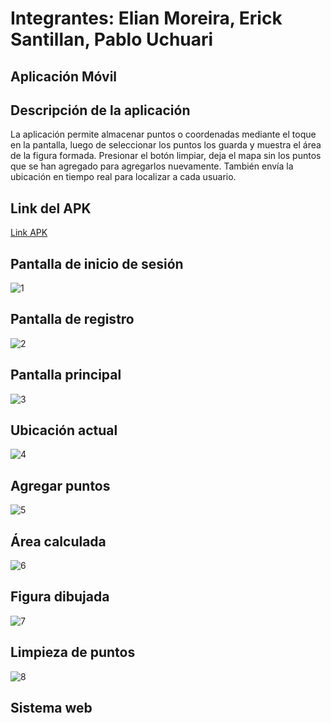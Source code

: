# Integrantes: Elian Moreira, Erick Santillan, Pablo Uchuari
## Aplicación Móvil
## Descripción de la aplicación
La aplicación permite almacenar puntos o coordenadas mediante el toque en la pantalla, luego de seleccionar los puntos los guarda y muestra el área de la figura formada.
Presionar el botón limpiar, deja el mapa sin los puntos que se han agregado para agregarlos nuevamente. También envía la ubicación en tiempo real para localizar a cada usuario.

## Link del APK
[Link APK](https://drive.google.com/file/d/1r4xqXPolMRjTUvOXsbrGV4kWXwnKseQ5/view?usp=drive_link)

## Pantalla de inicio de sesión
![1](https://github.com/Elian027/ProyectoGeolocalizacion/assets/117754199/daf1f33a-f04c-44ca-a5e5-f907587a0643)

## Pantalla de registro
![2](https://github.com/Elian027/ProyectoGeolocalizacion/assets/117754199/6624c6df-4e38-40f0-a286-21e5148f5564)

## Pantalla principal
![3](https://github.com/Elian027/ProyectoGeolocalizacion/assets/117754199/3acff536-0ac6-419a-ac80-62d4634631bc)

## Ubicación actual
![4](https://github.com/Elian027/ProyectoGeolocalizacion/assets/117754199/3960e8eb-3d64-45a4-98df-bb47c595ccbb)

## Agregar puntos
![5](https://github.com/Elian027/ProyectoGeolocalizacion/assets/117754199/2595c73a-ca2d-4195-a465-3bf8711e08f6)

## Área calculada
![6](https://github.com/Elian027/ProyectoGeolocalizacion/assets/117754199/89c32b9b-6497-4643-a8ea-8bf527a6b67e)

## Figura dibujada
![7](https://github.com/Elian027/ProyectoGeolocalizacion/assets/117754199/78a4c353-b99e-4f3d-955e-fedbd90724b1)

## Limpieza de puntos
![8](https://github.com/Elian027/ProyectoGeolocalizacion/assets/117754199/64bb4308-5c4e-4b8d-99b6-fec5fd2d8216)

## Sistema web
